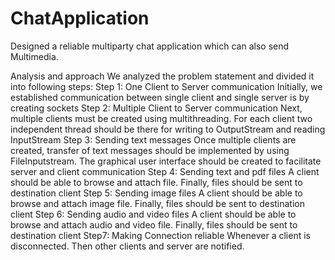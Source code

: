 # ChatApplication
Designed a reliable multiparty chat application which can also send Multimedia.

Analysis and approach
We analyzed the problem statement and divided it into following steps:
Step 1: One Client to Server communication
Initially, we established communication between single client and single server is by creating sockets
Step 2: Multiple Client to Server communication
Next, multiple clients must be created using multithreading. For each client two independent thread should be there for writing to OutputStream and reading InputStream
Step 3: Sending text messages 
Once multiple clients are created, transfer of text messages should be implemented by using FileInputstream. The graphical user interface should be created to facilitate server and client communication
Step 4: Sending text and pdf files
A client should be able to browse and attach file. Finally, files should be sent to destination client
Step 5: Sending image files
A client should be able to browse and attach image file. Finally, files should be sent to destination client
Step 6: Sending audio and video files
A client should be able to browse and attach audio and video file. Finally, files should be sent to destination client
Step7: Making Connection reliable
Whenever a client is disconnected. Then other clients and server are notified.
